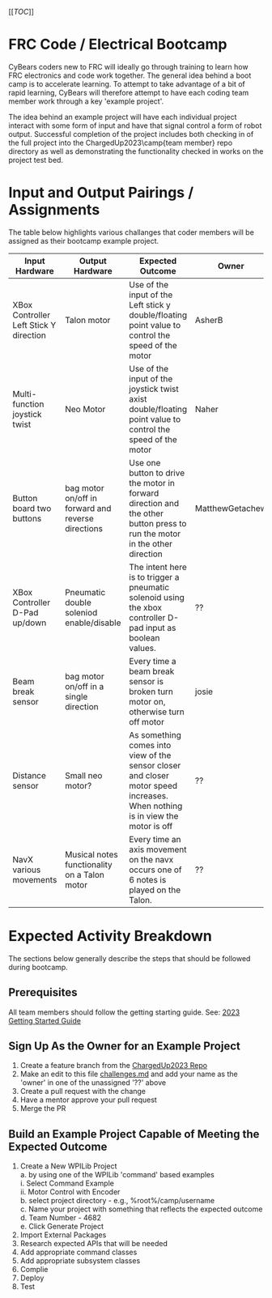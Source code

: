 [[_TOC_]]

# FRC Code / Electrical Bootcamp
CyBears coders new to FRC will ideally go through training to learn how FRC electronics and code work together.  The general idea behind a boot camp is to accelerate learning.  To attempt to take advantage of a bit of rapid learning, CyBears will therefore attempt to have each coding team member work through a key 'example project'.

The idea behind an example project will have each individual project interact with some form of input and have that signal control a form of robot output.  Successful completion of the project includes both checking in of the full project into the ChargedUp2023\camp\{team member} repo directory as well as demonstrating the functionality checked in works on the project test bed.

# Input and Output Pairings / Assignments

The table below highlights various challanges that coder members will be assigned as their bootcamp example project.

|Input Hardware | Output Hardware | Expected Outcome | Owner |
|--|--|--|--|
| XBox Controller Left Stick Y direction | Talon motor  | Use of the input of the Left stick y double/floating point value to control the speed of the motor | AsherB |
| Multi-function joystick twist | Neo Motor | Use of the input of the joystick twist axist double/floating point value to control the speed of the motor | Naher |
| Button board two buttons | bag motor on/off in forward and reverse directions | Use one button to drive the motor in forward direction and the other button press to run the motor in the other direction | MatthewGetachew |
| XBox Controller D-Pad up/down | Pneumatic double soleniod enable/disable | The intent here is to trigger a pneumatic solenoid using the xbox controller D-pad input as boolean values. | ?? |
| Beam break sensor | bag motor on/off in a single direction | Every time a beam break sensor is broken turn motor on, otherwise turn off motor | josie |
| Distance sensor | Small neo motor? | As something comes into view of the sensor closer and closer motor speed increases.  When nothing is in view the motor is off | ?? |
| NavX various movements | Musical notes functionality on a Talon motor | Every time an axis movement on the navx occurs one of 6 notes is played on the Talon. | ?? |


# Expected Activity Breakdown

The sections below generally describe the steps that should be followed during bootcamp.

## Prerequisites

All team members should follow the getting starting guide.  See: [2023 Getting Started Guide](https://github.com/Team4682CyBears/ChargedUp2023/blob/main/docs/ChargedUp2023_Code_GettingStarted.docx)

##  Sign Up As the Owner for an Example Project

1. Create a feature branch from the [ChargedUp2023 Repo](https://github.com/Team4682CyBears/ChargedUp2023)
2. Make an edit to this file [challenges.md](https://github.com/Team4682CyBears/ChargedUp2023/blob/main/camp/challenges.md) and add your name as the 'owner' in one of the unassigned '??' above 
3. Create a pull request with the change
4. Have a mentor approve your pull request
5. Merge the PR

## Build an Example Project Capable of Meeting the Expected Outcome

1. Create a New WPILib Project<br>
    a. by using one of the WPILib 'command' based examples<br>
       i. Select Command Example<br>
       ii. Motor Control with Encoder<br>
    b. select project directory - e.g., %root%/camp/username<br>
    c. Name your project with something that reflects the expected outcome<br>
    d. Team Number - 4682<br>
    e. Click Generate Project<br>
2. Import External Packages
3. Research expected APIs that will be needed
4. Add appropriate command classes
5. Add appropriate subsystem classes
6. Complie
7. Deploy
8. Test